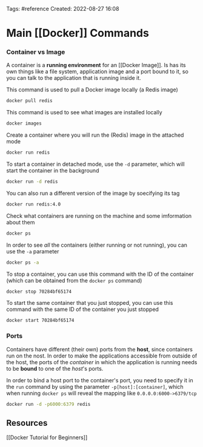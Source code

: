 Tags: #reference 
Created: 2022-08-27 16:08

# Main [[Docker]] Commands
### Container vs Image
A container is a **running environment** for an [[Docker Image]]. Is has its own things like a file system, application image and a port bound to it, so you can talk to the application that is running inside it.

This command is used to pull a Docker image locally (a Redis image)
```sh
docker pull redis
```

This command is used to see what images are installed locally
```sh
docker images
```

Create a container where you will run the (Redis) image in the attached mode
```sh
docker run redis
```
To start a container in detached mode, use the `-d` parameter, which will start the container in the background
```sh
docker run -d redis
```
You can also run a different version of the image by soecifying its tag
```sh
docker run redis:4.0
```

Check what containers are running on the machine and some imformation about them
```sh
docker ps
```
In order to see *all* the containers (either running or not running), you can use the `-a` parameter
```sh
docker ps -a
```

To stop a container, you can use this command with the ID of the container (which can be obtained from the `docker ps` command)
```sh
docker stop 70284bf65174
```

To start the same container that you just stopped, you can use this command with the same ID of the container you just stopped
```sh
docker start 70284bf65174
```

### Ports
Containers have different (their own) ports from the **host**, since containers run on the nost. In order to make the applications accessible from outside of the host, the ports of the *container* in which the application is running needs to be **bound**
to one of the *host*'s ports.

In order to bind a host port to the container's port, you need to specify it in the `run` command by using the parameter `-p[host]:[container]`, which when running `docker ps` will reveal the mapping like `0.0.0.0:6000->6379/tcp`
```sh
docker run -d -p6000:6379 redis
```

## Resources
[[Docker Tutorial for Beginners]]